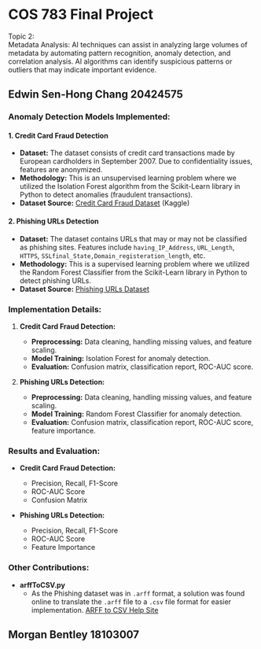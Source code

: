 # COS 783 Final Project
Topic 2:<br>
 Metadata Analysis: AI techniques can assist in analyzing large volumes of metadata by automating pattern recognition, anomaly detection, and correlation analysis. AI algorithms can identify suspicious patterns or outliers that may indicate important evidence.

## Edwin Sen-Hong Chang 20424575
### Anomaly Detection Models Implemented:

#### 1. Credit Card Fraud Detection
- **Dataset:** The dataset consists of credit card transactions made by European cardholders in September 2007. Due to confidentiality issues, features are anonymized.
- **Methodology:** This is an unsupervised learning problem where we utilized the Isolation Forest algorithm from the Scikit-Learn library in Python to detect anomalies (fraudulent transactions).
- **Dataset Source:** [Credit Card Fraud Dataset](https://www.kaggle.com/code/samkirkiles/credit-card-fraud/data) (Kaggle)

#### 2. Phishing URLs Detection
- **Dataset:** The dataset contains URLs that may or may not be classified as phishing sites. Features include `having_IP_Address`, `URL_Length`, `HTTPS`, `SSLfinal_State,Domain_registeration_length`, etc.
- **Methodology:** This is a supervised learning problem where we utilized the Random Forest Classifier from the Scikit-Learn library in Python to detect phishing URLs.
- **Dataset Source:** [Phishing URLs Dataset](https://archive.ics.uci.edu/dataset/327/phishing+websites)

### Implementation Details:

1. **Credit Card Fraud Detection:**
   - **Preprocessing:** Data cleaning, handling missing values, and feature scaling.
   - **Model Training:** Isolation Forest for anomaly detection.
   - **Evaluation:** Confusion matrix, classification report, ROC-AUC score.

2. **Phishing URLs Detection:**
   - **Preprocessing:** Data cleaning, handling missing values, and feature scaling.
   - **Model Training:** Random Forest Classifier for anomaly detection.
   - **Evaluation:** Confusion matrix, classification report, ROC-AUC score, feature importance.

### Results and Evaluation:

- **Credit Card Fraud Detection:**
  - Precision, Recall, F1-Score
  - ROC-AUC Score
  - Confusion Matrix

- **Phishing URLs Detection:**
  - Precision, Recall, F1-Score
  - ROC-AUC Score
  - Feature Importance

### Other Contributions:

- **arffToCSV.py**
  - As the Phishing dataset was in `.arff` format, a solution was found online to translate the `.arff` file to a `.csv` file format for easier implementation. [ARFF to CSV Help Site](https://stackoverflow.com/questions/55653131/converting-arff-file-to-csv-using-python) 

## Morgan Bentley 18103007